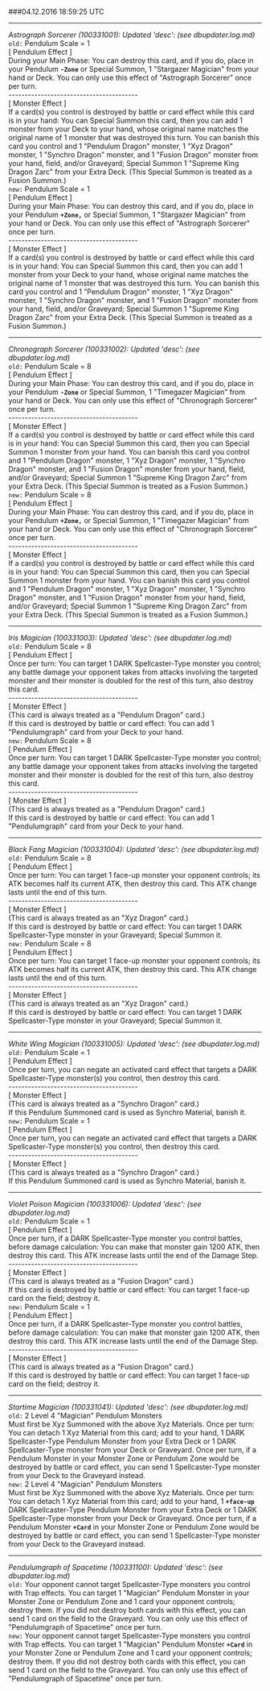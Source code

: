 ###04.12.2016 18:59:25 UTC
__________________________
*Astrograph Sorcerer (100331001): Updated 'desc': (see dbupdater.log.md)*  
`old:` Pendulum Scale = 1  
\[ Pendulum Effect \]  
During your Main Phase: You can destroy this card, and if you do, place in your Pendulum **`-Zone`** or Special Summon, 1 "Stargazer Magician" from your hand or Deck. You can only use this effect of "Astrograph Sorcerer" once per turn.  
\-\-\-\-\-\-\-\-\-\-\-\-\-\-\-\-\-\-\-\-\-\-\-\-\-\-\-\-\-\-\-\-\-\-\-\-\-\-\-\-  
\[ Monster Effect \]  
If a card(s) you control is destroyed by battle or card effect while this card is in your hand: You can Special Summon this card, then you can add 1 monster from your Deck to your hand, whose original name matches the original name of 1 monster that was destroyed this turn. You can banish this card you control and 1 "Pendulum Dragon" monster, 1 "Xyz Dragon" monster, 1 "Synchro Dragon" monster, and 1 "Fusion Dragon" monster from your hand, field, and/or Graveyard; Special Summon 1 "Supreme King Dragon Zarc" from your Extra Deck. (This Special Summon is treated as a Fusion Summon.)  
`new:` Pendulum Scale = 1  
\[ Pendulum Effect \]  
During your Main Phase: You can destroy this card, and if you do, place in your Pendulum **`+Zone,`** or Special Summon, 1 "Stargazer Magician" from your hand or Deck. You can only use this effect of "Astrograph Sorcerer" once per turn.  
\-\-\-\-\-\-\-\-\-\-\-\-\-\-\-\-\-\-\-\-\-\-\-\-\-\-\-\-\-\-\-\-\-\-\-\-\-\-\-\-  
\[ Monster Effect \]  
If a card(s) you control is destroyed by battle or card effect while this card is in your hand: You can Special Summon this card, then you can add 1 monster from your Deck to your hand, whose original name matches the original name of 1 monster that was destroyed this turn. You can banish this card you control and 1 "Pendulum Dragon" monster, 1 "Xyz Dragon" monster, 1 "Synchro Dragon" monster, and 1 "Fusion Dragon" monster from your hand, field, and/or Graveyard; Special Summon 1 "Supreme King Dragon Zarc" from your Extra Deck. (This Special Summon is treated as a Fusion Summon.)  
__________________________
*Chronograph Sorcerer (100331002): Updated 'desc': (see dbupdater.log.md)*  
`old:` Pendulum Scale = 8  
\[ Pendulum Effect \]  
During your Main Phase: You can destroy this card, and if you do, place in your Pendulum **`-Zone`** or Special Summon, 1 "Timegazer Magician" from your hand or Deck. You can only use this effect of "Chronograph Sorcerer" once per turn.  
\-\-\-\-\-\-\-\-\-\-\-\-\-\-\-\-\-\-\-\-\-\-\-\-\-\-\-\-\-\-\-\-\-\-\-\-\-\-\-\-  
\[ Monster Effect \]  
If a card(s) you control is destroyed by battle or card effect while this card is in your hand: You can Special Summon this card, then you can Special Summon 1 monster from your hand. You can banish this card you control and 1 "Pendulum Dragon" monster, 1 "Xyz Dragon" monster, 1 "Synchro Dragon" monster, and 1 "Fusion Dragon" monster from your hand, field, and/or Graveyard; Special Summon 1 "Supreme King Dragon Zarc" from your Extra Deck. (This Special Summon is treated as a Fusion Summon.)  
`new:` Pendulum Scale = 8  
\[ Pendulum Effect \]  
During your Main Phase: You can destroy this card, and if you do, place in your Pendulum **`+Zone,`** or Special Summon, 1 "Timegazer Magician" from your hand or Deck. You can only use this effect of "Chronograph Sorcerer" once per turn.  
\-\-\-\-\-\-\-\-\-\-\-\-\-\-\-\-\-\-\-\-\-\-\-\-\-\-\-\-\-\-\-\-\-\-\-\-\-\-\-\-  
\[ Monster Effect \]  
If a card(s) you control is destroyed by battle or card effect while this card is in your hand: You can Special Summon this card, then you can Special Summon 1 monster from your hand. You can banish this card you control and 1 "Pendulum Dragon" monster, 1 "Xyz Dragon" monster, 1 "Synchro Dragon" monster, and 1 "Fusion Dragon" monster from your hand, field, and/or Graveyard; Special Summon 1 "Supreme King Dragon Zarc" from your Extra Deck. (This Special Summon is treated as a Fusion Summon.)  
__________________________
*Iris Magician (100331003): Updated 'desc': (see dbupdater.log.md)*  
`old:` Pendulum Scale = 8  
\[ Pendulum Effect \]  
Once per turn: You can target 1 DARK Spellcaster\-Type monster you control; any battle damage your opponent takes from attacks involving the targeted monster and their monster is doubled for the rest of this turn, also destroy this card.  
\-\-\-\-\-\-\-\-\-\-\-\-\-\-\-\-\-\-\-\-\-\-\-\-\-\-\-\-\-\-\-\-\-\-\-\-\-\-\-\-  
\[ Monster Effect \]  
(This card is always treated as a "Pendulum Dragon" card.)  
If this card is destroyed by battle or card effect: You can add 1 "Pendulumgraph" card from your Deck to your hand.  
`new:` Pendulum Scale = 8  
\[ Pendulum Effect \]  
Once per turn: You can target 1 DARK Spellcaster\-Type monster you control; any battle damage your opponent takes from attacks involving the targeted monster and their monster is doubled for the rest of this turn, also destroy this card.  
\-\-\-\-\-\-\-\-\-\-\-\-\-\-\-\-\-\-\-\-\-\-\-\-\-\-\-\-\-\-\-\-\-\-\-\-\-\-\-\-  
\[ Monster Effect \]  
(This card is always treated as a "Pendulum Dragon" card.)  
If this card is destroyed by battle or card effect: You can add 1 "Pendulumgraph" card from your Deck to your hand.  
__________________________
*Black Fang Magician (100331004): Updated 'desc': (see dbupdater.log.md)*  
`old:` Pendulum Scale = 8  
\[ Pendulum Effect \]  
Once per turn: You can target 1 face\-up monster your opponent controls; its ATK becomes half its current ATK, then destroy this card. This ATK change lasts until the end of this turn.  
\-\-\-\-\-\-\-\-\-\-\-\-\-\-\-\-\-\-\-\-\-\-\-\-\-\-\-\-\-\-\-\-\-\-\-\-\-\-\-\-  
\[ Monster Effect \]  
(This card is always treated as an "Xyz Dragon" card.)  
If this card is destroyed by battle or card effect: You can target 1 DARK Spellcaster\-Type monster in your Graveyard; Special Summon it.  
`new:` Pendulum Scale = 8  
\[ Pendulum Effect \]  
Once per turn: You can target 1 face\-up monster your opponent controls; its ATK becomes half its current ATK, then destroy this card. This ATK change lasts until the end of this turn.  
\-\-\-\-\-\-\-\-\-\-\-\-\-\-\-\-\-\-\-\-\-\-\-\-\-\-\-\-\-\-\-\-\-\-\-\-\-\-\-\-  
\[ Monster Effect \]  
(This card is always treated as an "Xyz Dragon" card.)  
If this card is destroyed by battle or card effect: You can target 1 DARK Spellcaster\-Type monster in your Graveyard; Special Summon it.  
__________________________
*White Wing Magician (100331005): Updated 'desc': (see dbupdater.log.md)*  
`old:` Pendulum Scale = 1  
\[ Pendulum Effect \]  
Once per turn, you can negate an activated card effect that targets a DARK Spellcaster\-Type monster(s) you control, then destroy this card.  
\-\-\-\-\-\-\-\-\-\-\-\-\-\-\-\-\-\-\-\-\-\-\-\-\-\-\-\-\-\-\-\-\-\-\-\-\-\-\-\-  
\[ Monster Effect \]  
(This card is always treated as a "Synchro Dragon" card.)  
If this Pendulum Summoned card is used as Synchro Material, banish it.  
`new:` Pendulum Scale = 1  
\[ Pendulum Effect \]  
Once per turn, you can negate an activated card effect that targets a DARK Spellcaster\-Type monster(s) you control, then destroy this card.  
\-\-\-\-\-\-\-\-\-\-\-\-\-\-\-\-\-\-\-\-\-\-\-\-\-\-\-\-\-\-\-\-\-\-\-\-\-\-\-\-  
\[ Monster Effect \]  
(This card is always treated as a "Synchro Dragon" card.)  
If this Pendulum Summoned card is used as Synchro Material, banish it.  
__________________________
*Violet Poison Magician (100331006): Updated 'desc': (see dbupdater.log.md)*  
`old:` Pendulum Scale = 1  
\[ Pendulum Effect \]  
Once per turn, if a DARK Spellcaster\-Type monster you control battles, before damage calculation: You can make that monster gain 1200 ATK, then destroy this card. This ATK increase lasts until the end of the Damage Step.  
\-\-\-\-\-\-\-\-\-\-\-\-\-\-\-\-\-\-\-\-\-\-\-\-\-\-\-\-\-\-\-\-\-\-\-\-\-\-\-\-  
\[ Monster Effect \]  
(This card is always treated as a "Fusion Dragon" card.)  
If this card is destroyed by battle or card effect: You can target 1 face\-up card on the field; destroy it.  
`new:` Pendulum Scale = 1  
\[ Pendulum Effect \]  
Once per turn, if a DARK Spellcaster\-Type monster you control battles, before damage calculation: You can make that monster gain 1200 ATK, then destroy this card. This ATK increase lasts until the end of the Damage Step.  
\-\-\-\-\-\-\-\-\-\-\-\-\-\-\-\-\-\-\-\-\-\-\-\-\-\-\-\-\-\-\-\-\-\-\-\-\-\-\-\-  
\[ Monster Effect \]  
(This card is always treated as a "Fusion Dragon" card.)  
If this card is destroyed by battle or card effect: You can target 1 face\-up card on the field; destroy it.  
__________________________
*Startime Magician (100331041): Updated 'desc': (see dbupdater.log.md)*  
`old:` 2 Level 4 "Magician" Pendulum Monsters  
Must first be Xyz Summoned with the above Xyz Materials. Once per turn: You can detach 1 Xyz Material from this card; add to your hand, 1 DARK Spellcaster\-Type Pendulum Monster from your Extra Deck or 1 DARK Spellcaster\-Type monster from your Deck or Graveyard. Once per turn, if a Pendulum Monster in your Monster Zone or Pendulum Zone would be destroyed by battle or card effect, you can send 1 Spellcaster\-Type monster from your Deck to the Graveyard instead.  
`new:` 2 Level 4 "Magician" Pendulum Monsters  
Must first be Xyz Summoned with the above Xyz Materials. Once per turn: You can detach 1 Xyz Material from this card; add to your hand, 1 **`+face-up`** DARK Spellcaster\-Type Pendulum Monster from your Extra Deck or 1 DARK Spellcaster\-Type monster from your Deck or Graveyard. Once per turn, if a Pendulum Monster **`+Card`** in your Monster Zone or Pendulum Zone would be destroyed by battle or card effect, you can send 1 Spellcaster\-Type monster from your Deck to the Graveyard instead.  
__________________________
*Pendulumgraph of Spacetime (100331100): Updated 'desc': (see dbupdater.log.md)*  
`old:` Your opponent cannot target Spellcaster\-Type monsters you control with Trap effects. You can target 1 "Magician" Pendulum Monster in your Monster Zone or Pendulum Zone and 1 card your opponent controls; destroy them. If you did not destroy both cards with this effect, you can send 1 card on the field to the Graveyard. You can only use this effect of "Pendulumgraph of Spacetime" once per turn.  
`new:` Your opponent cannot target Spellcaster\-Type monsters you control with Trap effects. You can target 1 "Magician" Pendulum Monster **`+Card`** in your Monster Zone or Pendulum Zone and 1 card your opponent controls; destroy them. If you did not destroy both cards with this effect, you can send 1 card on the field to the Graveyard. You can only use this effect of "Pendulumgraph of Spacetime" once per turn.    
  

